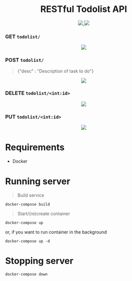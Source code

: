  <h1 align="center">RESTful Todolist API</h1>
   <p align="center">
    <a href="https://www.python.org/">
    	<img src="https://img.shields.io/badge/built%20with-Django-green.svg" />
    </a>
    <a href="https://www.docker.com/">
    	<img src="https://img.shields.io/badge/built%20with-Docker-blue.svg" />
    </a>
  </p>
  
### GET ```todolist/```
  <p align="center">
  <img src="https://i.imgur.com/jUPMvcc.png"">
</p>

### POST ```todolist/```
> {"desc" : "Description of task to do"}

  <p align="center">
  <img src="https://i.imgur.com/GqVIZVf.png"">
</p>

### DELETE ```todolist/<int:id>```
  <p align="center">
  <img src="https://i.imgur.com/RWRguxq.png"">
</p>

### PUT ```todolist/<int:id>```
  <p align="center">
  <img src="https://i.imgur.com/fxwY2g2.png"">
</p>

# Requirements
  - Docker
  
# Running server

> Build service
```
docker-compose build
```

> Start/(re)create container
```
docker-compose up
```
or, if you want to run container in the background
```
docker-compose up -d
```

# Stopping server
```
docker-compose down
```